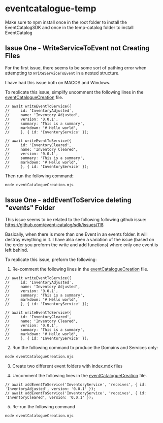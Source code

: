 # eventcatalogue-temp

Make sure to npm install once in the root folder to install the EventCatalogSDK and once in the temp-catalog folder to install EventCatalog

## Issue One - WriteServiceToEvent not Creating Files

For the first issue, there seems to be some sort of pathing error when attempting to `WriteServiceToEvent` in a nested structure. 

I have had this issue both on MACOS and Windows.

To replicate this issue, simplify uncomment the following lines in the [eventCatalogueCreation](eventCatalogueCreation.mjs) file.

```
// await writeEventToService({
//     id: 'InventoryAdjusted',
//     name: 'Inventory Adjusted',
//     version: '0.0.1',
//     summary: 'This is a summary',
//     markdown: '# Hello world',
//     }, { id: 'InventoryService' });

// await writeEventToService({
//     id: 'InventoryCleared',
//     name: 'Inventory Cleared',
//     version: '0.0.1',
//     summary: 'This is a summary',
//     markdown: '# Hello world',
//     }, { id: 'InventoryService' });
```

Then run the following command:

``` bash
node eventCatalogueCreation.mjs
```

## Issue One - addEventToService deleting "events" Folder

This issue seems to be related to the following following github issue: https://github.com/event-catalog/sdk/issues/118 

Basically, when there is more than one Event in an events folder. It will destroy eveything in it. I have also seen a variation of the issue (based on the order you preform the write and add functions) where only one event is left behind.

To replicate this issue, preform the following:

1. Re-comment the following lines in the [eventCatalogueCreation](eventCatalogueCreation.mjs) file.

```
// await writeEventToService({
//     id: 'InventoryAdjusted',
//     name: 'Inventory Adjusted',
//     version: '0.0.1',
//     summary: 'This is a summary',
//     markdown: '# Hello world',
//     }, { id: 'InventoryService' });

// await writeEventToService({
//     id: 'InventoryCleared',
//     name: 'Inventory Cleared',
//     version: '0.0.1',
//     summary: 'This is a summary',
//     markdown: '# Hello world',
//     }, { id: 'InventoryService' });
```

2. Run the following command to produce the Domains and Services only:

``` bash
node eventCatalogueCreation.mjs
```

3. Create two different event folders with index.mdx files

4. Uncomment the following lines in the [eventCatalogueCreation](eventCatalogueCreation.mjs) file.

```
// await addEventToService('InventoryService', 'receives', { id: 'InventoryAdjusted', version: '0.0.1' });
// await addEventToService('InventoryService', 'receives', { id: 'InventoryCleared', version: '0.0.1' });

```
5. Re-run the following command


``` bash
node eventCatalogueCreation.mjs
```